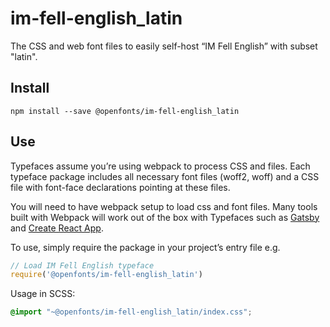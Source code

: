 
# im-fell-english_latin

The CSS and web font files to easily self-host “IM Fell English” with subset "latin".

## Install

`npm install --save @openfonts/im-fell-english_latin`

## Use

Typefaces assume you’re using webpack to process CSS and files. Each typeface
package includes all necessary font files (woff2, woff) and a CSS file with
font-face declarations pointing at these files.

You will need to have webpack setup to load css and font files. Many tools built
with Webpack will work out of the box with Typefaces such as [Gatsby](https://github.com/gatsbyjs/gatsby)
and [Create React App](https://github.com/facebookincubator/create-react-app).

To use, simply require the package in your project’s entry file e.g.

```javascript
// Load IM Fell English typeface
require('@openfonts/im-fell-english_latin')
```

Usage in SCSS:
```scss
@import "~@openfonts/im-fell-english_latin/index.css";
```
